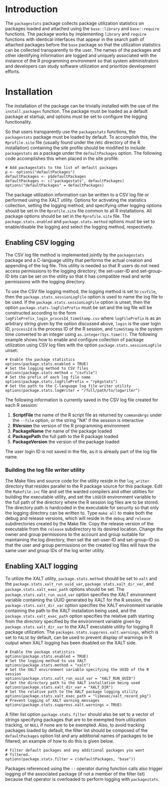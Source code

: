 # Introduction
The `packagestats` package collects package utilization statistics on packages
loaded and attached using the `base::library` and `base::require` functions.
The package works by implementing `library` and `require` functions with identical
interfaces that appear in the search path of attached packages before the
`base` package so that the utilization statistics can be collected
transparently to the user.  The names of the packages and other identifying
information are logged and uniquely associated with the instance of the
R programming environment so that system administrators and developers can
study software utilization and prioritize development efforts.

# Installation
The installation of the package can be trivially installed with the use of
the `install.packages` function.  The package must be loaded as a default
package at startup, and options must be set to configure the logging
functionality.

So that users transparently use the `packagestats` functions, the `packagestats`
package must be loaded by default.  To accomplish this, the `Rprofile.site`
file (usually found under the /etc directory of the R installation) containing
the site profile should be modified to include `packagestats` as a package
under the `defaultPackages` option.  The following code accomplishes this when
placed in the site profile:

```
# Add packagestats to the list of default packages
p <- options("defaultPackages")
defaultPackages <- p$defaultPackages
defaultPackages <- c("packagestats", defaultPackages)
options("defaultPackages" = defaultPackages)
```

The package utilization information can be written to a CSV log file or
performed using the XALT utility.  Options for activating the statistics
collection, setting the logging method, and specifying other logging options
should be set in the `Rprofile.site` file common to all R installations.  All
package options should be set in the `Rprofile.site` file.  The
`package.stats.enabled` and `package.stats.method` options must be set to
enable/disable the logging and select the logging method, respectively.

## Enabling CSV logging
The CSV log file method is implemented jointly by the `packagestats` package
and a C-language utility that performs the actual creation and appending of
the log file.  This utility is needed so that R users do not need access
permissions to the logging directory; the set-user-ID and set-group-ID bits
can be set on the utility so that it has compatible read and write permissions
with the logging directory.

To use the CSV file logging method, the logging method is set to `csvfile`,
then the `package.stats.sessionLogFile` option is used to name the log file to
be used.  If the `package.stats.sessionLogFile` option is unset, then the option
`package.stats.logFilePrefix` must be set and the log file will
be constructed according to the form
`logFilePrefix_login_procesId_timeStamp.csv` where `logFilePrefix` is as an
arbitrary string given by the option discussed above, `login` is the user
login ID, `processId` is the process ID of the R session, and `timeStamp`
is the system time converted to an integer using `as.integer(Sys.time())`.
The following example shows how to enable and configure collection of
package utilization using CSV log files with the option
`package.stats.sessionLogFile` unset:

```
# Enable the package statistics
options(package.stats.enabled = TRUE)
# Set the logging method to CSV files
options(package.stats.method = "csvfile")
# Set the prefix of each log file name
options(package.stats.logFilePrefix = "rpkgstats") 
# Set the path to the C-language log file writer utility
options(package.stats.logWriter = "/full/path/to/logwriter")
```

The following information is currently saved in the CSV log file created for
each R session:
1. __ScriptFile__ the name of the R script file as returned by
   `commandArgs` under the `--file` option, or the string "NA" if the session
   is interactive
1. __RVersion__ the version of the R programming environment
1. __PackageName__ the name of the package loaded
1. __PackagePath__ the full path to the R package loaded
1. __PackageVersion__ the version of the package loaded

The user login ID is not saved in the file, as it is already part of the log
file name.

### Building the log file writer utility
The Make files and source code for the utility reside in the `log_writer` 
directory that resides parallel to the R package source for this package.
Edit the `Makefile.inc` file and set the wanted compilers and other
utilities for building the executable utility, and set the `LOGDIR`
environment variable to the full path of the directory where the R session
log files are to be stored.  The directory path is hardcoded in the
executable for security so that only the logging directory can be
written to.  Type `make all` to make both the debug and release versions, which
will reside in the `debug` and `release` subdirectories created by the Make
file.  Copy the release version of the executable from the `release`
subdirectory to its desired location.  Change the owner and group permissions
to the account and group suitable for maintaining the log directory, then
set the set-user-ID and set-group-ID so that the user and group permissions
on the created log files will have the same user and group IDs of the
log writer utility.


## Enabling XALT logging
To utilize the XALT utility, `package.stats.method` should be set to `xalt` and
the `package.stats.xalt_run_uuid_var`, `package.stats.xalt_dir_var`, and
`package.stats.xalt_exec_path` options should be set.  The
`package.stats.xalt_run_uuid_var` option specifies the XALT environment variable
containing the UUID generated by XALT for the R session, the
`package.stats.xalt_dir_var` option specifies the XALT environment variable
containing the path to the XALT installation being used, and the
`package.stats.xalt_exec_path` option specifies the relative path starting from
the directory specified by the environment variable given by
`package.stats.xalt_dir_var` to the XALT executable utility for logging R
package utilization.  The `packages.stats.suppress.xalt.warnings`, which
is set to `FALSE` by default, can be used to prevent display of warnings in
R output when XALT logging has been disabled on the XALT side.

```
# Enable the package statistics
options(package.stats.enabled = TRUE)
# Set the logging method to use XALT
options(package.stats.method = "xalt")
# Set the XALT environment variable specifying the UUID of the R session
options(package.stats.xalt_run_uuid_var = "XALT_RUN_UUID")
# Set the directory path to the XALT installation being used
options(package.stats.xalt_dir_var = "XALT_DIR")
# Set the relative path to the XALT package logging utility
options(package.stats.xalt_exec_path = "libexec/xalt_record_pkg")
# Prevent logging of XALT warning messages
options(package.stats.suppress.xalt.warnings = TRUE)
```

A filter list option `package.stats.filter` should also be set to a vector of
strings specifying packages that are to be exempted from utilization tracking,
or `NULL` if none are to be exempted.  Also, to avoid tracking packages loaded
by default, the filter list should be composed of the `defaultPackages` option
list and any additional names of packages to be filtered; an example of how
to do this is given below.

```
# Filter default packages and any additional packages you want
# filtered.
options(package.stats.filter = c(defaultPackages, "base"))
```

Packages referenced using the `::` operator during
function calls also trigger logging of the associated package
(if not a member of the filter list) because that operator is overloaded to
perform logging with `packagestats`.

